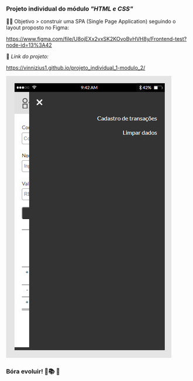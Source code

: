 ### Projeto individual do módulo *"HTML e CSS"*   
:man_technologist: Objetivo > construir uma SPA (Single Page Application) seguindo o layout proposto no Figma:  

https://www.figma.com/file/U8ojEXx2vxSK2KOvoBvHVH8y/Frontend-test?node-id=13%3A42    
  
  
🔽 *Link do projeto:*  

https://vinnizius1.github.io/projeto_individual_1-modulo_2/  
    
![](assets/img-Readme.md/mobile_navigation.png)  

### Bóra evoluir! 🚀:books: :raised_hands:
